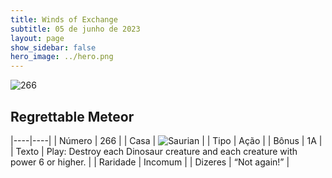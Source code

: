 ```yaml
---
title: Winds of Exchange
subtitle: 05 de junho de 2023
layout: page
show_sidebar: false
hero_image: ../hero.png
---
```


![266](https://mastervault-storage-prod.s3.amazonaws.com/media/card_front/en/600_266_132841b49cfc_en.png)


## Regrettable Meteor

|----|----|
| Número | 266 |
| Casa | ![Saurian](https://archonarcana.com/images/thumb/9/9e/Saurian_P.png/22px-Saurian_P.png "Sauro") |
| Tipo | Ação |
| Bônus | 1A |
| Texto | Play: Destroy each Dinosaur creature and each creature with power 6 or higher.  |
| Raridade | Incomum |
| Dizeres | “Not again!” |
